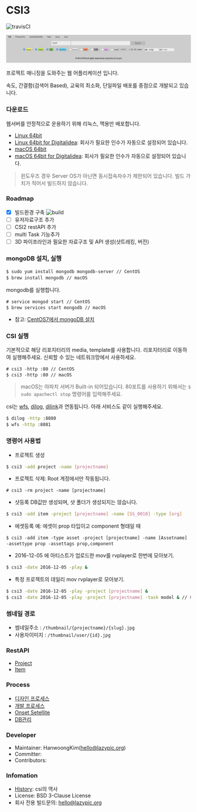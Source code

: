 # CSI3

![travisCI](https://secure.travis-ci.org/digital-idea/csi3.png)

![screenshot](figures/screenshot.png)

프로젝트 매니징을 도와주는 웹 어플리케이션 입니다.

속도, 간결함(검색어 Based), 교육의 최소화, 단일파일 배포를 중점으로 개발되고 있습니다.

### 다운로드
웹서버를 안정적으로 운용하기 위해 리눅스, 맥용만 배포합니다.

- [Linux 64bit](https://github.com/digital-idea/csi3/releases/download/v3.0.1/csi3_linux_x86-64.tgz)
- [Linux 64bit for Digitalidea](https://github.com/digital-idea/csi3/releases/download/v3.0.1/csi3_linux_di_x86-64.tgz): 회사가 필요한 인수가 자동으로 설정되어 있습니다.
- [macOS 64bit](https://github.com/digital-idea/csi3/releases/download/v3.0.1/csi3_darwin_x86-64.tgz)
- [macOS 64bit for Digitalidea](https://github.com/digital-idea/csi3/releases/download/v3.0.1/csi3_darwin_di_x86-64.tgz): 회사가 필요한 인수가 자동으로 설정되어 있습니다.

> 윈도우즈 경우 Server OS가 아닌면 동시접속자수가 제한되어 있습니다. 빌드 가치가 적어서 빌드하지 않습니다.

### Roadmap
- [x] 빌드환경 구축 ![build](http://progressed.io/bar/100?title=progress)
- [ ] 유저자료구조 추가
- [ ] CSI2 restAPI 추가
- [ ] multi Task 기능추가
- [ ] 3D 파이프라인과 필요한 자료구조 및 API 생성(샷트레킹, 버전)

### mongoDB 설치, 실행

```bash
$ sudo yum install mongodb mongodb-server // CentOS
$ brew install mongodb // macOS
```

mongodb를 실행합니다.
```
# service mongod start // CentOS
$ brew services start mongodb // macOS
```

- 참고: [CentOS7에서 mongoDB 설치](https://github.com/cgiseminar/curriculum/blob/master/docs/install_mongodb.md)

### CSI 실행
기본적으로 해당 리포지터리의 media, template를 사용합니다. 리포지터리로 이동하여 실행해주세요.
신뢰할 수 있는 네트워크망에서 사용하세요.

```
# csi3 -http :80 // CentOS
$ csi3 -http :80 // macOS
```

> macOS는 아파치 서버가 Built-in 되어있습니다. 80포트를 사용하기 위해서는 `$ sudo apachectl stop` 명령어를 입력해주세요.

csi는 [wfs](https://github.com/digital-idea/wfs), [dilog](https://github.com/digital-idea/dilog), [dilink](https://github.com/digital-idea/dilink)과 연동됩니다. 아래 서비스도 같이 실행해주세요.

```bash
$ dilog -http :8080
$ wfs -http :8081
```

### 명령어 사용법
- 프로젝트 생성
```bash
$ csi3 -add project -name [projectname]
```

- 프로젝트 삭제: Root 계정에서만 작동됩니다.
```
# csi3 -rm project -name [projectname]
```

- 샷등록
DB값만 생성되며, 샷 폴더가 생성되지는 않습니다.

```bash
$ csi3 -add item -project [projectname] -name [SS_0010] -type [org]
```

- 에셋등록 예: 에셋이 prop 타입이고 component 형태일 때
```
$ csi3 -add item -type asset -project [projectname] -name [Assetname] -assettype prop -assettags prop,component
```

- 2016-12-05 에 아티스트가 업로드한 mov를 rvplayer로 한번에 모아보기.
```bash
$ csi3 -date 2016-12-05 -play &
```

- 특정 프로젝트의 데일리 mov rvplayer로 모아보기.
```bash
$ csi3 -date 2016-12-05 -play -project [projectname] &
$ csi3 -date 2016-12-05 -play -project [projectname] -task model & // 해당 프로젝트의 model 테스크만 보기
```

### 썸네일 경로
- 썸네일주소 : `/thumbnail/{projectname}/{slug}.jpg`
- 사용자이미지 : `/thumbnail/user/{id}.jpg`

### RestAPI
- [Project](documents/rest_project.md)
- [Item](documents/rest_item.md)

### Process
- [디자인 프로세스](documents/process_designer.md)
- [개발 프로세스](documents/process_developer.md)
- [Onset Setellite](documents/setellite.md)
- [DB관리](documents/dbbackup.md)

### Developer
- Maintainer: HanwoongKim(hello@lazypic.org)
- Committer: 
- Contributors: 

### Infomation
- [History](documents/history.md): csi의 역사
- License: BSD 3-Clause License
- 회사 전용 빌드문의: hello@lazypic.org
